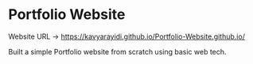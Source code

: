 # Portfolio Website

Website URL -> https://kavyarayidi.github.io/Portfolio-Website.github.io/ 

Built a simple Portfolio website from scratch using basic web tech. 

